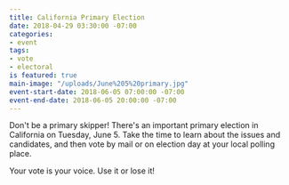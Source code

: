 ```yaml
---
title: California Primary Election
date: 2018-04-29 03:30:00 -07:00
categories:
- event
tags:
- vote
- electoral
is featured: true
main-image: "/uploads/June%205%20primary.jpg"
event-start-date: 2018-06-05 07:00:00 -07:00
event-end-date: 2018-06-05 20:00:00 -07:00
---
```


Don't be a primary skipper! There's an important primary election in California on Tuesday, June 5.  Take the time to learn about the issues and candidates, and then vote by mail or on election day at your local polling place. 

Your vote is your voice. Use it or lose it!